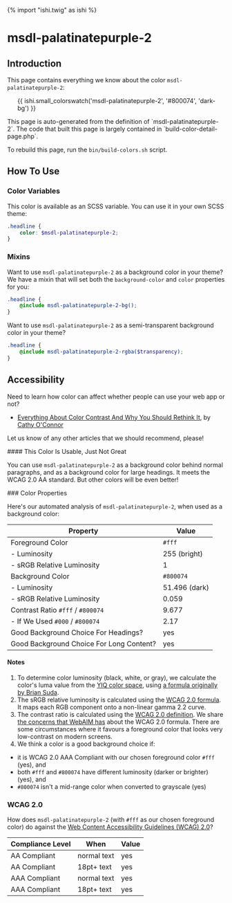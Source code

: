 {% import "ishi.twig" as ishi %}
# msdl-palatinatepurple-2

## Introduction

This page contains everything we know about the color `msdl-palatinatepurple-2`:

<div class="grid">
    <div class="cell">
        <div class="swatch">
            <ul>
                {{ ishi.small_colorswatch('msdl-palatinatepurple-2', '#800074', 'dark-bg') }}
            </ul>
        </div>
    </div>
</div>

<div class="callout attention" markdown="1">
This page is auto-generated from the definition of `msdl-palatinatepurple-2`. The code that built this page is largely contained in `build-color-detail-page.php`.

To rebuild this page, run the `bin/build-colors.sh` script.
</div>

## How To Use

### Color Variables

This color is available as an SCSS variable. You can use it in your own SCSS theme:

```scss
.headline {
    color: $msdl-palatinatepurple-2;
}
```

### Mixins

Want to use `msdl-palatinatepurple-2` as a background color in your theme? We have a mixin that will set both the `background-color` and `color` properties for you:

```scss
.headline {
    @include msdl-palatinatepurple-2-bg();
}
```

Want to use `msdl-palatinatepurple-2` as a semi-transparent background color in your theme?

```scss
.headline {
    @include msdl-palatinatepurple-2-rgba($transparency);
}
```

## Accessibility

Need to learn how color can affect whether people can use your web app or not?

* [Everything About Color Contrast And Why You Should Rethink It](https://www.smashingmagazine.com/2014/10/color-contrast-tips-and-tools-for-accessibility/), by [Cathy O'Connor](http://www.twitter.com/cagocon)

Let us know of any other articles that we should recommend, please!
<div class="callout warning" markdown="1">
#### This Color Is Usable, Just Not Great

You can use `msdl-palatinatepurple-2` as a background color behind normal paragraphs, and as a background color for large headings. It meets the WCAG 2.0 AA standard. But other colors will be even better!
</div>
### Color Properties

Here's our automated analysis of `msdl-palatinatepurple-2`, when used as a background color:

Property | Value
---------|------
Foreground Color | `#fff`
- Luminosity | 255 (bright)
- sRGB Relative Luminosity | 1
Background Color | `#800074`
- Luminosity | 51.496 (dark)
- sRGB Relative Luminosity | 0.059
Contrast Ratio `#fff` / `#800074` | 9.677
- If We Used `#000` / `#800074` | 2.17
Good Background Choice For Headings? | yes
Good Background Choice For Long Content? | yes

#### Notes

1. To determine color luminosity (black, white, or gray), we calculate the color's luma value from the [YIQ color space](https://en.wikipedia.org/wiki/YIQ), using [a formula originally by Brian Suda](https://24ways.org/2010/calculating-color-contrast/).
1. The sRGB relative luminosity is calculated using the [WCAG 2.0 formula](https://www.w3.org/TR/WCAG20/#relativeluminancedef). It maps each RGB component onto a non-linear gamma 2.2 curve.
1. The contrast ratio is calculated using the [WCAG 2.0 definition](https://www.w3.org/TR/2008/REC-WCAG20-20081211/#contrast-ratiodef). We share [the concerns that WebAIM has](http://webaim.org/blog/wcag-2-1-feedback/) about the WCAG 2.0 formula. There are some circumstances where it favours a foreground color that looks very low-contrast on modern screens.
1. We think a color is a good background choice if:
  - it is WCAG 2.0 AAA Compliant with our chosen foreground color `#fff` (yes), and
  - both `#fff` and `#800074` have different luminosity (darker or brighter) (yes), and
  - `#800074` isn't a mid-range color when converted to grayscale (yes)

### WCAG 2.0

How does `msdl-palatinatepurple-2` (with `#fff` as our chosen foreground color) do against the [Web Content Accessibility Guidelines (WCAG) 2.0](https://www.w3.org/TR/WCAG20/)?

Compliance Level | When | Value
-----------------|------|------
AA Compliant | normal text | yes
AA Compliant | 18pt+ text | yes
AAA Compliant | normal text | yes
AAA Compliant | 18pt+ text | yes